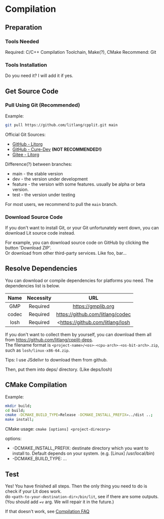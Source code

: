 # Compilation

## Preparation

### Tools Needed

Required: C/C++ Compilation Toolchain, Make(?), CMake
Recommend: Git

### Tools Installation

Do you need it? I will add it if yes.

## Get Source Code

### Pull Using Git (Recommended)

Example:

```sh
git pull https://github.com/litlang/cpplit.git main
```

Official Git Sources:
- [GitHub - Litorg](https://github.com/litlang/cpplit.git)
- [GitHub - Cure-Dev](https://github.com/cure-dev/cpplit.git) **(NOT RECOMMENDED!)**
- [Gitee - Litorg](https://gitee.com/litorg/cpplit.git)

Difference(?) between branches:
- main - the stable version
- dev - the version under development
- feature - the version with some features. usually be alpha or beta version.
- test - the version under testing

For most users, we recommend to pull the `main` branch.

### Download Source Code

If you don't want to install Git, or your Git unfortunately went down, you can download Lit source code instead.

For example, you can download source code on GitHub by clicking the button 'Download ZIP'.  
Or download from other third-party services. Like foo, bar...

## Resolve Dependencies

You can download or compile dependencies for platforms you need. The dependencies list is below.

| Name | Necessity | URL |
|:----:|:---------:|:---:|
| GMP  | Required  | <https://gmplib.org> |
| codec| Required  | <https://github.com/litlang/codec> |
| losh | Required  | <https://github.com/litlang/losh |

If you don't want to collect them by yourself, you can download them all from <https://github.com/litlang/cpplit-deps>.  
The filename format is `<project-name>/<os>-<cpu-arch>-<os-bit-arch>.zip`, such as `losh/linux-x86-64.zip`.

Tips: I use JSdelivr to download them from github.

Then, put them into deps/ directory. (Like deps/losh)

## CMake Compilation

Example:
```sh
mkdir build;
cd build;
cmake -DCMAKE_BUILD_TYPE=Release -DCMAKE_INSTALL_PREFIX=../dist ..;
make install;
```

CMake usage: `cmake [options] <project-direcory>`

<!---->
options:
- -DCMAKE_INSTALL_PREFIX: destinate directory which you want to install to. Default depends on your system. (e.g. [Linux] /usr/local/bin)
- -DCMAKE_BUILD_TYPE: ...

## Test

Yes! You have finished all steps. Then the only thing you need to do is check if your Lit does work.  
do `<path-to-your-destination-dir>/bin/lit`, see if there are some outputs. (You should add `=v` arg. We will repair it in the future.)

If that doesn't work, see [Compilation FAQ](#)